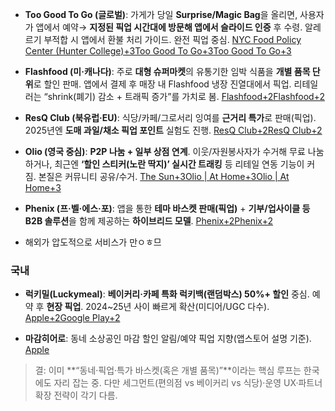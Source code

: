 - **Too Good To Go (글로벌)**: 가게가 당일 **Surprise/Magic Bag**을 올리면, 사용자가 앱에서 예약→ **지정된 픽업 시간대에 방문해 앱에서 슬라이드 인증** 후 수령. 알레르기 부적합 시 앱에서 환불 처리 가이드. 완전 픽업 중심. [NYC Food Policy Center (Hunter College)+3Too Good To Go+3Too Good To Go+3](https://www.toogoodtogo.com/?utm_source=chatgpt.com)
    
- **Flashfood (미·캐나다)**: 주로 **대형 슈퍼마켓**의 유통기한 임박 식품을 **개별 품목 단위**로 할인 판매. 앱에서 결제 후 매장 내 Flashfood 냉장 진열대에서 픽업. 리테일러는 “shrink(폐기) 감소 + 트래픽 증가”를 가치로 봄. [Flashfood+2Flashfood+2](https://flashfood.com/?utm_source=chatgpt.com)
    
- **ResQ Club (북유럽·EU)**: 식당/카페/그로서리 잉여를 **근거리 특가**로 판매(픽업). 2025년엔 **도매 과일/채소 픽업 포인트** 실험도 진행. [ResQ Club+2ResQ Club+2](https://www.resq-club.com/?utm_source=chatgpt.com)
    
- **Olio (영국 중심)**: **P2P 나눔 + 일부 상점 연계**. 이웃/자원봉사자가 수거해 무료 나눔하거나, 최근엔 **‘할인 스티커(노란 딱지)’ 실시간 트래킹** 등 리테일 연동 기능이 커짐. 본질은 커뮤니티 공유/수거. [The Sun+3Olio | At Home+3Olio | At Home+3](https://olioapp.com/en/getting-started-on-olio/how-olio-works/?utm_source=chatgpt.com)
    
- **Phenix (프·벨·에스·포)**: 앱을 통한 **테마 바스켓 판매(픽업)** + **기부/업사이클 등 B2B 솔루션**을 함께 제공하는 **하이브리드 모델**. [Phenix+2Phenix+2](https://www.wearephenix.com/en/application-anti-waste/?utm_source=chatgpt.com)

- 해외가 압도적으로 서비스가 만ㅇㅎ므

### 국내
- **럭키밀(Luckymeal)**: **베이커리·카페 특화 럭키백(랜덤박스) 50%+ 할인** 중심. 예약 후 **현장 픽업**. 2024~25년 사이 빠르게 확산(미디어/UGC 다수). [Apple+2Google Play+2](https://apps.apple.com/kr/app/%EB%9F%AD%ED%82%A4%EB%B0%80/id6471634104?l=en-GB&utm_source=chatgpt.com)
    
- **마감히어로**: 동네 소상공인 마감 할인 알림/예약 픽업 지향(앱스토어 설명 기준). [Apple](https://apps.apple.com/kr/app/%EB%A7%88%EA%B0%90%ED%9E%88%EC%96%B4%EB%A1%9C/id6670562227?uo=2&utm_source=chatgpt.com)

> 결: 이미 **“동네·픽업·특가 바스켓(혹은 개별 품목)”**이라는 핵심 루프는 한국에도 자리 잡는 중. 다만 세그먼트(편의점 vs 베이커리 vs 식당)·운영 UX·파트너 확장 전략이 각기 다름.